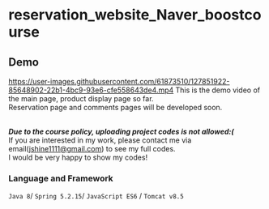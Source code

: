 # reservation_website_Naver_boostcourse

## Demo

https://user-images.githubusercontent.com/61873510/127851922-85648902-22b1-4bc9-93e6-cfe558643de4.mp4
This is the demo video of the main page, product display page so far.<br>
Reservation page and comments pages will be developed soon.<br><br>

***Due to the course policy, uploading project codes is not allowed:(***<br>
If you are interested in my work, please contact me via email(jshine1111@gmail.com) to see my full codes.<br>
I would be very happy to show my codes!

### Language and Framework
```Java 8```/ ```Spring 5.2.15```/ ```JavaScript ES6``` / ```Tomcat v8.5```
